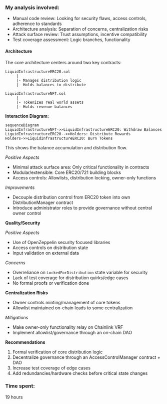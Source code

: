 ### My analysis involved:

- Manual code review: Looking for security flaws, access controls, adherence to standards 
- Architecture analysis: Separation of concerns, centralization risks
- Attack surface review: Trust assumptions, incentive compatibility  
- Test coverage assessment: Logic branches, functionality

#### Architecture
The core architecture centers around two key contracts:

```solidity
LiquidInfrastructureERC20.sol
     |
     |- Manages distribution logic
     |- Holds balances to distribute
	
LiquidInfrastructureNFT.sol
     |	
     |- Tokenizes real world assets
     |- Holds revenue balances
```

**Interaction Diagram:**

```mermaid
sequenceDiagram
LiquidInfrastructureNFT->>LiquidInfrastructureERC20: Withdraw Balances
LiquidInfrastructureERC20-->>Holders: Distribute Rewards 
Holders->>LiquidInfrastructureERC20: Burn Tokens
```

This shows the balance accumulation and distribution flow.

*Positive Aspects*

- Minimal attack surface area: Only critical functionality in contracts
- Modular/extensible: Core ERC20/721 building blocks  
- Access controls: Allowlists, distribution locking, owner-only functions

*Improvements*

- Decouple distribution control from ERC20 token into own DistributionManager contract
- Introduce administrator roles to provide governance without central owner control

**Quality/Security**

*Positive Aspects* 

- Use of OpenZeppelin security focused libraries
- Access controls on distribution state 
- Input validation on external data

*Concerns*

- Overreliance on `LockedForDistribution` state variable for security
- Lack of test coverage for distribution quirks/edge cases 
- No formal proofs or verification done

**Centralization Risks**
  
- Owner controls minting/management of core tokens
- Allowlist maintained on-chain leads to some centralization  

*Mitigations*

- Make owner-only functionality relay on Chainlink VRF
- Implement allowlist/governance through an on-chain DAO

**Recommendations**

1. Formal verification of core distribution logic
2. Decentralize governance through an AccessControlManager contract + DAO
3. Increase test coverage of edge cases
4. Add redundancies/hardware checks before critical state changes


### Time spent:
19 hours